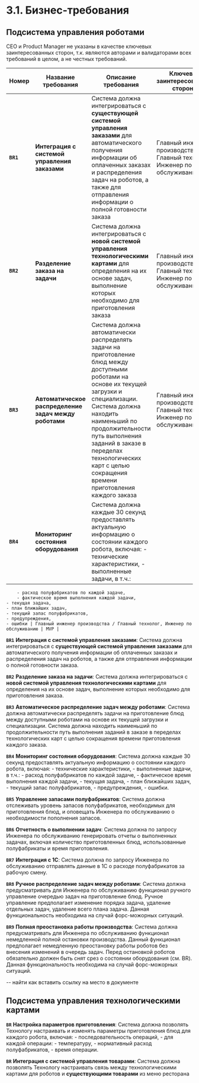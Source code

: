 # 3.1. Бизнес-требования

## Подсистема управления роботами

CEO и Product Manager не указаны в качестве ключевых заинтересованных сторон, т.к. являются авторами и валидаторами всех требований в целом, а не честных требований.

| Номер | Название требования | Описание требования | Ключевые заинтересованные стороны | В каком релизе требуется |
| ----- | ------------------- | ------------------- | ------------------------ | ------------------------ |
| **`BR1`** | **Интеграция с системой управления заказами** | Система должна интегрироваться с **существующей системой управления заказами** для автоматического получения информации об оплаченных заказах и распределения задач на роботов, а также для отправления информации о полной готовности заказа | Главный инженер производства / Главный технолог, Инженер по обслуживанию | MVP |
| **`BR2`** | **Разделение заказа на задачи** | Система должна интегрироваться с **новой системой управления технологическими картами** для определения на их основе задач, выполнение которых необходимо для приготовления заказа | Главный инженер производства / Главный технолог, Инженер по обслуживанию | MVP |
| **`BR3`** | **Автоматическое распределение задач между роботами** | Система должна автоматически распределять задачи на приготовление блюд между доступными роботами на основе их текущей загрузки и специализации. Система должна находить наименьший по продолжительности путь выполнения заданий в заказе в переделах технологических карт с целью сокращения времени приготовления каждого заказа | Главный инженер производства / Главный технолог, Инженер по обслуживанию | MVP |
| **`BR4`** | **Мониторинг состояния оборудования** | Система должна каждые 30 секунд предоставлять актуальную информацию о состоянии каждого робота, включая:              - технические характеристики, - выполненные задачи, в т.ч.:
        - расход полуфабрикатов по каждой задаче, 
        - фактическое время выполнения каждой задачи,
    - текущая задача,
    - план ближайших задач,
    - текущий запас полуфабрикатов,
    - предупреждения,
    - ошибки | Главный инженер производства / Главный технолог, Инженер по обслуживанию | MVP |





**`BR1`** **Интеграция с системой управления заказами**: Система должна интегрироваться с **существующей системой управления заказами** для автоматического получения информации об оплаченных заказах и распределения задач на роботов, а также для отправления информации о полной готовности заказа.

**`BR2`** **Разделение заказа на задачи**: Система должна интегрироваться с **новой системой управления технологическими картами** для определения на их основе задач, выполнение которых необходимо для приготовления заказа.

**`BR3`** **Автоматическое распределение задач между роботами**: Система должна автоматически распределять задачи на приготовление блюд между доступными роботами на основе их текущей загрузки и специализации. Система должна находить наименьший по продолжительности путь выполнения заданий в заказе в переделах технологических карт с целью сокращения времени приготовления каждого заказа.

**`BR4`** **Мониторинг состояния оборудования**: Система должна каждые 30 секунд предоставлять актуальную информацию о состоянии каждого робота, включая: 
    - технические характеристики, 
    - выполненные задачи, в т.ч.:
        - расход полуфабрикатов по каждой задаче, 
        - фактическое время выполнения каждой задачи,
    - текущая задача,
    - план ближайших задач,
    - текущий запас полуфабрикатов,
    - предупреждения,
    - ошибки.

**`BR5`** **Управление запасами полуфабрикатов**: Система должна отслеживать уровень запасов полуфабрикатов, необходимых для приготовления блюд, и оповещать Инженера по обслуживанию о необходимости пополнения запасов.

**`BR6`** **Отчетность о выполнении задач**: Система должна по запросу Инженера по обслуживанию генерировать отчеты о выполненных задачах, включая количество приготовленных блюд, использованные полуфабрикаты и время приготовления.

**`BR7`** **Интеграция с 1С**: Система должна по запросу Инженера по обслуживанию отправлять данные в 1С о расходе полуфабрикатов за рабочую смену.

**`BR8`** **Ручное распределение задач между роботами**: Система должна предусматривать для Инженера по обслуживанию функционал ручного управление очередью задач на приготовление блюд. Ручное управление предполагает изменение порядка задача, удаление отдельных задач, удаление всего плана задача. Данная функциональность необходима на случай форс-можорных ситуаций.

**`BR9`** **Полная преостановка работы производства**: Система должна предусматривать для Инженера по обслуживанию функционал немедленной полной остановки производства. Данный функционал предполагает немедленную преостановку работы роботов без внесения изменений в очередь задач. Перед остановкой роботов обязательно должен быть снят срез о состоянии оборудования (см. BR). Данная функциональность необходима на случай форс-можорных ситуаций.

-- найти как вставить ссылку на место в документе


## Подсистема управления технологическими картами

**`BR`** **Настройка параметров приготовления**: Система должна позволять Технологу настраивать и изменять параметры приготовления блюд для каждого робота, включая:
    - последовательность операций,
    - для каждой операции:
        - температуру,
        - нормативный расход полуфабрикатов, 
        - время операции.

**`BR`** **Интеграция с системой управления товарами**: Система должна позволять Технологу настраивать связь между технологическими картами для роботов и **существующими товарами** из меню ресторана

